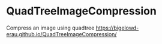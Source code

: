 # QuadTreeImageCompression
Compress an image using quadtree
https://bigelowd-erau.github.io/QuadTreeImageCompression/
